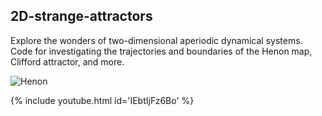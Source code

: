 ## 2D-strange-attractors
Explore the wonders of two-dimensional aperiodic dynamical systems. Code for investigating the trajectories and boundaries of the Henon map, Clifford attractor, and more.

![Henon](https://blbadger.github.io/misc_images/henon_reversed_overlay.png)

{% include youtube.html id='IEbtIjFz6Bo' %}
